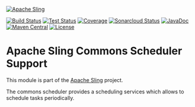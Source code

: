 [![Apache Sling](https://sling.apache.org/res/logos/sling.png)](https://sling.apache.org)

&#32;[![Build Status](https://ci-builds.apache.org/job/Sling/job/modules/job/sling-org-apache-sling-commons-scheduler/job/master/badge/icon)](https://ci-builds.apache.org/job/Sling/job/modules/job/sling-org-apache-sling-commons-scheduler/job/master/)&#32;[![Test Status](https://img.shields.io/jenkins/tests.svg?jobUrl=https://ci-builds.apache.org/job/Sling/job/modules/job/sling-org-apache-sling-commons-scheduler/job/master/)](https://ci-builds.apache.org/job/Sling/job/modules/job/sling-org-apache-sling-commons-scheduler/job/master/test/?width=800&height=600)&#32;[![Coverage](https://sonarcloud.io/api/project_badges/measure?project=apache_sling-org-apache-sling-commons-scheduler&metric=coverage)](https://sonarcloud.io/dashboard?id=apache_sling-org-apache-sling-commons-scheduler)&#32;[![Sonarcloud Status](https://sonarcloud.io/api/project_badges/measure?project=apache_sling-org-apache-sling-commons-scheduler&metric=alert_status)](https://sonarcloud.io/dashboard?id=apache_sling-org-apache-sling-commons-scheduler)&#32;[![JavaDoc](https://www.javadoc.io/badge/org.apache.sling/org.apache.sling.commons.scheduler.svg)](https://www.javadoc.io/doc/org.apache.sling/org.apache.sling.commons.scheduler)&#32;[![Maven Central](https://maven-badges.herokuapp.com/maven-central/org.apache.sling/org.apache.sling.commons.scheduler/badge.svg)](https://search.maven.org/#search%7Cga%7C1%7Cg%3A%22org.apache.sling%22%20a%3A%22org.apache.sling.commons.scheduler%22) [![License](https://img.shields.io/badge/License-Apache%202.0-blue.svg)](https://www.apache.org/licenses/LICENSE-2.0)

# Apache Sling Commons Scheduler Support

This module is part of the [Apache Sling](https://sling.apache.org) project.

The commons scheduler provides a scheduling services which allows to schedule
tasks periodically.
